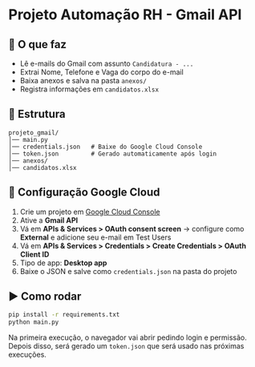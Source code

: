 # Projeto Automação RH - Gmail API

## 🚀 O que faz
- Lê e-mails do Gmail com assunto `Candidatura - ...`
- Extrai Nome, Telefone e Vaga do corpo do e-mail
- Baixa anexos e salva na pasta `anexos/`
- Registra informações em `candidatos.xlsx`

## 📂 Estrutura
```
projeto_gmail/
│── main.py
│── credentials.json   # Baixe do Google Cloud Console
│── token.json         # Gerado automaticamente após login
│── anexos/
│── candidatos.xlsx
```

## 🔑 Configuração Google Cloud
1. Crie um projeto em [Google Cloud Console](https://console.cloud.google.com/)
2. Ative a **Gmail API**
3. Vá em **APIs & Services > OAuth consent screen** → configure como **External** e adicione seu e-mail em Test Users
4. Vá em **APIs & Services > Credentials > Create Credentials > OAuth Client ID**
5. Tipo de app: **Desktop app**
6. Baixe o JSON e salve como `credentials.json` na pasta do projeto

## ▶️ Como rodar
```bash
pip install -r requirements.txt
python main.py
```

Na primeira execução, o navegador vai abrir pedindo login e permissão.
Depois disso, será gerado um `token.json` que será usado nas próximas execuções.
